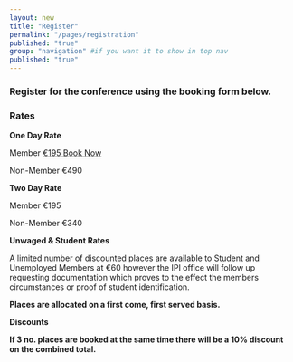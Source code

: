```yaml
---
layout: new
title: "Register"
permalink: "/pages/registration"
published: "true"
group: "navigation" #if you want it to show in top nav
published: "true"
---
```


### Register for the conference using the booking form below.

### Rates

**One Day Rate**

Member							<a href="http://www.romancart.com/cart.asp?storeid=34538&itemcode=IPI2012NMB1" class="button">€195 Book Now</a>

Non-Member						€490

**Two Day Rate**

Member							€195

Non-Member						€340

**Unwaged & Student Rates**

A limited number of discounted places are available to Student and Unemployed Members at €60 however the IPI office will follow up requesting documentation which proves to the effect the members circumstances or proof of student identification.

**Places are allocated on a first come, first served basis.**

**Discounts**

**If 3 no. places are booked at the same time there will be a 10% discount on the combined total.**